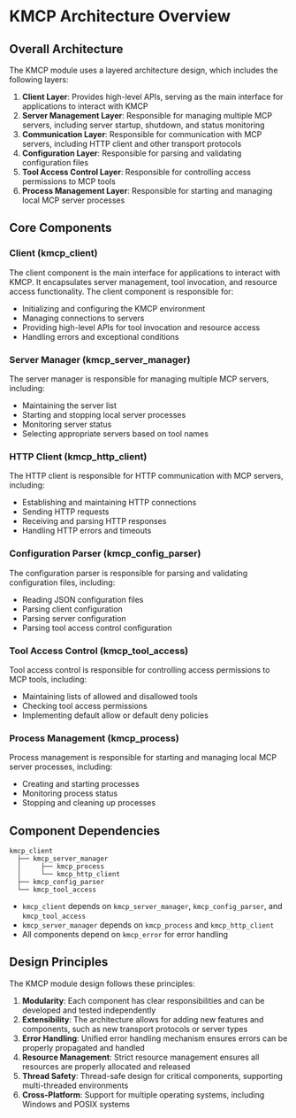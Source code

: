 # KMCP Architecture Overview

## Overall Architecture

The KMCP module uses a layered architecture design, which includes the following layers:

1. **Client Layer**: Provides high-level APIs, serving as the main interface for applications to interact with KMCP
2. **Server Management Layer**: Responsible for managing multiple MCP servers, including server startup, shutdown, and status monitoring
3. **Communication Layer**: Responsible for communication with MCP servers, including HTTP client and other transport protocols
4. **Configuration Layer**: Responsible for parsing and validating configuration files
5. **Tool Access Control Layer**: Responsible for controlling access permissions to MCP tools
6. **Process Management Layer**: Responsible for starting and managing local MCP server processes

## Core Components

### Client (kmcp_client)

The client component is the main interface for applications to interact with KMCP. It encapsulates server management, tool invocation, and resource access functionality. The client component is responsible for:

- Initializing and configuring the KMCP environment
- Managing connections to servers
- Providing high-level APIs for tool invocation and resource access
- Handling errors and exceptional conditions

### Server Manager (kmcp_server_manager)

The server manager is responsible for managing multiple MCP servers, including:

- Maintaining the server list
- Starting and stopping local server processes
- Monitoring server status
- Selecting appropriate servers based on tool names

### HTTP Client (kmcp_http_client)

The HTTP client is responsible for HTTP communication with MCP servers, including:

- Establishing and maintaining HTTP connections
- Sending HTTP requests
- Receiving and parsing HTTP responses
- Handling HTTP errors and timeouts

### Configuration Parser (kmcp_config_parser)

The configuration parser is responsible for parsing and validating configuration files, including:

- Reading JSON configuration files
- Parsing client configuration
- Parsing server configuration
- Parsing tool access control configuration

### Tool Access Control (kmcp_tool_access)

Tool access control is responsible for controlling access permissions to MCP tools, including:

- Maintaining lists of allowed and disallowed tools
- Checking tool access permissions
- Implementing default allow or default deny policies

### Process Management (kmcp_process)

Process management is responsible for starting and managing local MCP server processes, including:

- Creating and starting processes
- Monitoring process status
- Stopping and cleaning up processes

## Component Dependencies

```
kmcp_client
  ├── kmcp_server_manager
  │     ├── kmcp_process
  │     └── kmcp_http_client
  ├── kmcp_config_parser
  └── kmcp_tool_access
```

- `kmcp_client` depends on `kmcp_server_manager`, `kmcp_config_parser`, and `kmcp_tool_access`
- `kmcp_server_manager` depends on `kmcp_process` and `kmcp_http_client`
- All components depend on `kmcp_error` for error handling

## Design Principles

The KMCP module design follows these principles:

1. **Modularity**: Each component has clear responsibilities and can be developed and tested independently
2. **Extensibility**: The architecture allows for adding new features and components, such as new transport protocols or server types
3. **Error Handling**: Unified error handling mechanism ensures errors can be properly propagated and handled
4. **Resource Management**: Strict resource management ensures all resources are properly allocated and released
5. **Thread Safety**: Thread-safe design for critical components, supporting multi-threaded environments
6. **Cross-Platform**: Support for multiple operating systems, including Windows and POSIX systems
